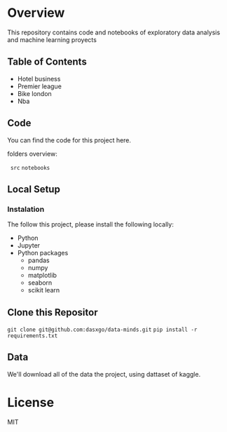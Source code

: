 # Overview
This repository contains code and notebooks of exploratory data analysis and machine learning proyects 

## Table of Contents

- Hotel business 
- Premier league
- Bike london 
- Nba


## Code

You can find the code for this project here.

folders overview:

` src`
`notebooks`

## Local Setup

### Instalation

The follow this project, please install the following locally:

- Python
- Jupyter
- Python packages
  - pandas 
  - numpy
  - matplotlib
  - seaborn 
  - scikit learn

## Clone this Repositor

`git clone git@github.com:dasxgo/data-minds.git`
`pip install -r requirements.txt`

## **Data**

We'll download all of the data the project, using dattaset of kaggle.

# **License**
MIT


